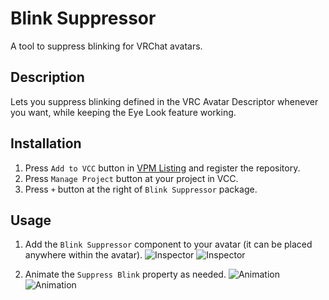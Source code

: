# Blink Suppressor
A tool to suppress blinking for VRChat avatars.

## Description
Lets you suppress blinking defined in the VRC Avatar Descriptor whenever you want, while keeping the Eye Look feature working.

## Installation
1. Press `Add to VCC` button in [VPM Listing](https://vpm.nekobako.net) and register the repository.
2. Press `Manage Project` button at your project in VCC.
3. Press `+` button at the right of `Blink Suppressor` package.

## Usage
1. Add the `Blink Suppressor` component to your avatar (it can be placed anywhere within the avatar).
![Inspector](https://github.com/user-attachments/assets/0f301726-2c63-42b1-a045-d873b8bd73b3)
![Inspector](https://github.com/user-attachments/assets/28a15030-b588-4022-9cf4-4cc403b85def)

2. Animate the `Suppress Blink` property as needed.
![Animation](https://github.com/user-attachments/assets/27d0acb9-76bf-4bbe-9fa3-0c6acdd176c1)
![Animation](https://github.com/user-attachments/assets/1bca1680-09f7-4d65-a333-f416775ecb8c)
